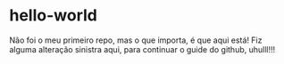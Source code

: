 # hello-world
Não foi o meu primeiro repo, mas o que importa, é que aqui está!
Fiz alguma alteração sinistra aqui, para continuar o guide do github, uhulll!!!
